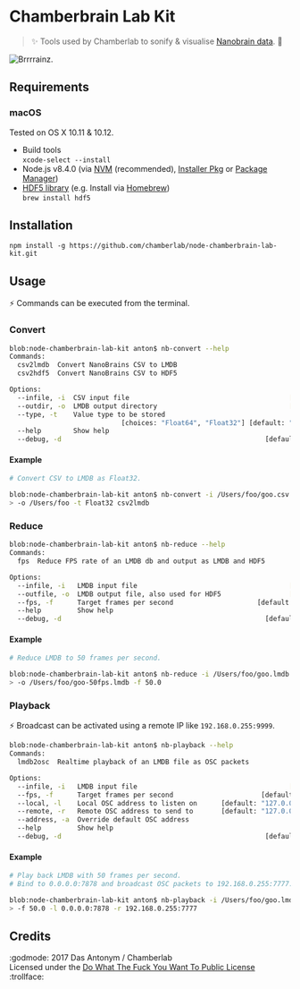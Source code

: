 # Chamberbrain Lab Kit

> :sparkles: Tools used by Chamberlab to sonify & visualise [Nanobrain data](https://globalyoungacademy.net/the-well-tempered-brain-or-what-thinking-sounds-like). :dizzy:

![Brrrrainz.](https://media.giphy.com/media/l41m04gr7tRet7Uas/giphy.gif)

## Requirements

### macOS
Tested on OS X 10.11 & 10.12.
* Build tools  
  ``xcode-select --install``
* Node.js v8.4.0 (via [NVM](https://github.com/creationix/nvm#installation) (recommended), [Installer Pkg](https://nodejs.org/en/download/current/) or [Package Manager](https://nodejs.org/en/download/package-manager/))
* [HDF5 library](https://www.hdfgroup.org/downloads/hdf5/) (e.g. Install via [Homebrew](https://docs.brew.sh/Installation.html))  
  ``brew install hdf5``

## Installation

```shell
npm install -g https://github.com/chamberlab/node-chamberbrain-lab-kit.git
```

## Usage

:zap: Commands can be executed from the terminal.

### Convert

```bash
blob:node-chamberbrain-lab-kit anton$ nb-convert --help
Commands:
  csv2lmdb  Convert NanoBrains CSV to LMDB                             [default]
  csv2hdf5  Convert NanoBrains CSV to HDF5

Options:
  --infile, -i  CSV input file                                        [required]
  --outdir, -o  LMDB output directory                                 [required]
  --type, -t    Value type to be stored
                            [choices: "Float64", "Float32"] [default: "Float64"]
  --help        Show help                                              [boolean]
  --debug, -d                                                   [default: false]
```

#### Example
```bash
# Convert CSV to LMDB as Float32.

blob:node-chamberbrain-lab-kit anton$ nb-convert -i /Users/foo/goo.csv \
> -o /Users/foo -t Float32 csv2lmdb
```

### Reduce

```bash
blob:node-chamberbrain-lab-kit anton$ nb-reduce --help
Commands:
  fps  Reduce FPS rate of an LMDB db and output as LMDB and HDF5       [default]

Options:
  --infile, -i   LMDB input file                                      [required]
  --outfile, -o  LMDB output file, also used for HDF5                 [required]
  --fps, -f      Target frames per second                     [default: "100.0"]
  --help         Show help                                             [boolean]
  --debug, -d                                                   [default: false]
```

#### Example
```bash
# Reduce LMDB to 50 frames per second.

blob:node-chamberbrain-lab-kit anton$ nb-reduce -i /Users/foo/goo.lmdb \
> -o /Users/foo/goo-50fps.lmdb -f 50.0
```

### Playback

:zap: Broadcast can be activated using a remote IP like ``192.168.0.255:9999``.

```bash
blob:node-chamberbrain-lab-kit anton$ nb-playback --help
Commands:
  lmdb2osc  Realtime playback of an LMDB file as OSC packets           [default]

Options:
  --infile, -i   LMDB input file                                      [required]
  --fps, -f      Target frames per second                      [default: "50.0"]
  --local, -l    Local OSC address to listen on      [default: "127.0.0.1:8888"]
  --remote, -r   Remote OSC address to send to       [default: "127.0.0.1:9999"]
  --address, -a  Override default OSC address
  --help         Show help                                             [boolean]
  --debug, -d                                                   [default: false]
```

#### Example
```bash
# Play back LMDB with 50 frames per second.
# Bind to 0.0.0.0:7878 and broadcast OSC packets to 192.168.0.255:7777.

blob:node-chamberbrain-lab-kit anton$ nb-playback -i /Users/foo/goo.lmdb \
> -f 50.0 -l 0.0.0.0:7878 -r 192.168.0.255:7777
```

## Credits

:godmode: 2017 Das Antonym / Chamberlab   
Licensed under the [Do What The Fuck You Want To Public License](https://github.com/Chamberlab/node-chamberbrain-lab-kit/blob/master/LICENSE) :trollface:
